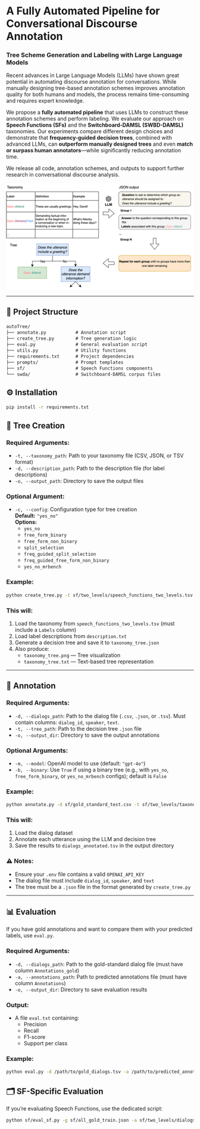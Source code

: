 # A Fully Automated Pipeline for Conversational Discourse Annotation  
### Tree Scheme Generation and Labeling with Large Language Models

Recent advances in Large Language Models (LLMs) have shown great potential in automating discourse annotation for conversations. While manually designing tree-based annotation schemes improves annotation quality for both humans and models, the process remains time-consuming and requires expert knowledge.

We propose a **fully automated pipeline** that uses LLMs to construct these annotation schemes and perform labeling. We evaluate our approach on **Speech Functions (SFs)** and the **Switchboard-DAMSL (SWBD-DAMSL)** taxonomies. Our experiments compare different design choices and demonstrate that **frequency-guided decision trees**, combined with advanced LLMs, can **outperform manually designed trees** and even **match or surpass human annotators**—while significantly reducing annotation time.

We release all code, annotation schemes, and outputs to support further research in conversational discourse analysis.

![Pipeline for tree construction. LLM formulates a classification question to split classes into groups, mapping possible answers to respective class groups. This process repeats recursively for created groups until all groups contain only one class. Finally, the grouped data is merged into a single tree structure in JSON format for annotation.](autotree_pipeline.png)

---

## 📁 Project Structure

```
autoTree/
├── annotate.py           # Annotation script
├── create_tree.py        # Tree generation logic
├── eval.py               # General evaluation script
├── utils.py              # Utility functions
├── requirements.txt      # Project dependencies
├── prompts/              # Prompt templates
├── sf/                   # Speech Functions components
└── swda/                 # Switchboard-DAMSL corpus files
```


## ⚙️ Installation
```bash
pip install -r requirements.txt
```

## 🌳 Tree Creation

### Required Arguments:
- `-t, --taxonomy_path`: Path to your taxonomy file (CSV, JSON, or TSV format)
- `-d, --description_path`: Path to the description file (for label descriptions)
- `-o, --output_path`: Directory to save the output files

### Optional Argument:
- `-c, --config`: Configuration type for tree creation  
  **Default:** `"yes_no"`  
  **Options:**
  - `yes_no`
  - `free_form_binary`
  - `free_form_non_binary`
  - `split_selection`
  - `freq_guided_split_selection`
  - `freq_guided_free_form_non_binary`
  - `yes_no_mrbench`

### Example:

```bash
python create_tree.py -t sf/two_levels/speech_functions_two_levels.tsv -d sf/description.txt -o sf/two_levels/taxonomy_tree.json -c free_form_non_binary
```

### This will:
1. Load the taxonomy from `speech_functions_two_levels.tsv` (must include a `Labels` column)
2. Load label descriptions from `description.txt`
3. Generate a decision tree and save it to `taxonomy_tree.json`
4. Also produce:
   - `taxonomy_tree.png` — Tree visualization
   - `taxonomy_tree.txt` — Text-based tree representation

---

## 📝 Annotation

### Required Arguments:
- `-d, --dialogs_path`: Path to the dialog file (`.csv`, `.json`, or `.tsv`). Must contain columns: `dialog_id`, `speaker`, `text`.
- `-t, --tree_path`: Path to the decision tree `.json` file
- `-o, --output_dir`: Directory to save the output annotations

### Optional Arguments:
- `-m, --model`: OpenAI model to use (default: `"gpt-4o"`)
- `-b, --binary`: Use `True` if using a binary tree (e.g., with `yes_no`, `free_form_binary`, or `yes_no_mrbench` configs); default is `False`

### Example:

```bash
python annotate.py -d sf/gold_standard_test.csv -t sf/two_levels/taxonomy_tree.json -o sf/two_levels -m gpt-4o
```

### This will:
1. Load the dialog dataset
2. Annotate each utterance using the LLM and decision tree
3. Save the results to `dialogs_annotated.tsv` in the output directory

### ⚠️ Notes:
- Ensure your `.env` file contains a valid `OPENAI_API_KEY`
- The dialog file must include `dialog_id`, `speaker`, and `text`
- The tree must be a `.json` file in the format generated by `create_tree.py`

---

## 📊 Evaluation

If you have gold annotations and want to compare them with your predicted labels, use `eval.py`.

### Required Arguments:
- `-d, --dialogs_path`: Path to the gold-standard dialog file (must have column `Annotations_gold`)
- `-a, --annotations_path`: Path to predicted annotations file (must have column `Annotations`)
- `-o, --output_dir`: Directory to save evaluation results

### Output:
- A file `eval.txt` containing:
  - Precision
  - Recall
  - F1-score
  - Support per class

### Example:
```bash
python eval.py -d /path/to/gold_dialogs.tsv -a /path/to/predicted_annotations.tsv -o /path/to/evaluation/results
```

## 🗂 SF-Specific Evaluation

If you’re evaluating Speech Functions, use the dedicated script:
```bash
python sf/eval_sf.py -g sf/all_gold_train.json -a sf/two_levels/dialogs_annotated.tsv -o sf/two_levels -d sf/gold_standard_test.csv -l second
```